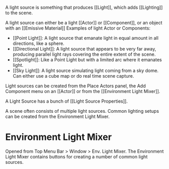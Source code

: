 A light source is something that produces [[Light]], which adds [[Lighting]] to the scene.

A light source can either be a light [[Actor]] or [[Component]], or an object with an [[Emissive Material]]
Examples of light Actor or Components:

- [[Point Light]]: A light source that emanate light in equal amount in all directions, like a sphere.
- [[Directional Light]]: A light source that appears to be very far away, producing parallel light rays covering the entire extent of the scene.
- [[Spotlight]]: Like a Point Light but with a limited arc where it emanates light.
- [[Sky Light]]: A light source simulating light coming from a sky dome. Can either use a cube map or do real time scene capture.

Light sources can be created from the Place Actors panel, the Add Component menu on an [[Actor]] or from the [[Environment Light Mixer]].

A Light Source has a bunch of [[Light Source Properties]].

A scene often consists of multiple light sources.
Common lighting setups can be created from the Environment Light Mixer.

# Environment Light Mixer

Opened from Top Menu Bar > Window > Env. Light Mixer.
The Environment Light Mixer contains buttons for creating a number of common light sources.

